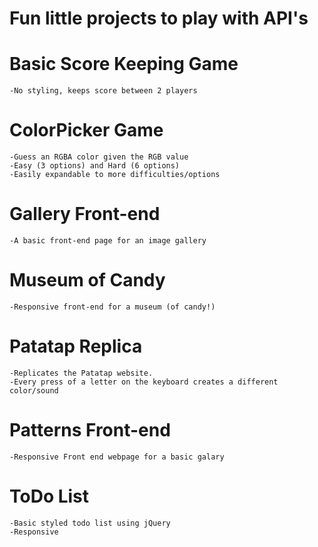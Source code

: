 Fun little projects to play with API's
=======

Basic Score Keeping Game
=======

	-No styling, keeps score between 2 players


ColorPicker Game
=======
	
	-Guess an RGBA color given the RGB value
	-Easy (3 options) and Hard (6 options) 
	-Easily expandable to more difficulties/options


Gallery Front-end
=======

	-A basic front-end page for an image gallery


Museum of Candy
=======

	-Responsive front-end for a museum (of candy!)

Patatap Replica
=======

	-Replicates the Patatap website.  
	-Every press of a letter on the keyboard creates a different color/sound


Patterns Front-end
=======

	-Responsive Front end webpage for a basic galary 

ToDo List
=======

	-Basic styled todo list using jQuery
	-Responsive